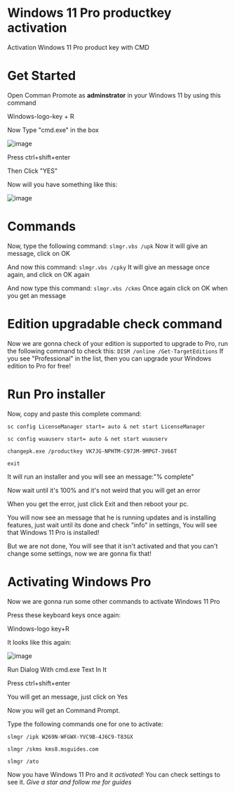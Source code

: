 # Windows 11 Pro productkey activation
Activation Windows 11 Pro product key with CMD
# Get Started
Open Comman Promote as **adminstrator** in your Windows 11 by using this command

Windows-logo-key + R      

Now Type "cmd.exe" in the box

![image](https://github.com/elfordanson/windows_11_pro_productkey_activation/assets/116512676/0483880c-43c7-4144-81d6-bc781906aca0) 

Press ctrl+shift+enter

Then Click "YES"

Now will you have something like this:

![image](https://github.com/elfordanson/windows_11_pro_productkey_activation/assets/116512676/e322f8ce-f447-4179-9a6d-afc2d301ae94)

# Commands

Now, type the following command: `slmgr.vbs /upk` Now it will give an message, click on OK

And now this command: `slmgr.vbs /cpky` It will give an message once again, and click on OK again

And now type this command: `slmgr.vbs /ckms` Once again click on OK when you get an message

# Edition upgradable check command

Now we are gonna check of your edition is supported to upgrade to Pro, run the following command to check this: `DISM /online /Get-TargetEditions` If you see "Professional" in the list, then you can upgrade your Windows edition to Pro for free!

# Run Pro installer

Now, copy and paste this complete command:

`sc config LicenseManager start= auto & net start LicenseManager`

`sc config wuauserv start= auto & net start wuauserv`

`changepk.exe /productkey VK7JG-NPHTM-C97JM-9MPGT-3V66T`

`exit`

It will run an installer and you will see an message:"% complete"

Now wait until it's 100% and it's not weird that you will get an error

When you get the error, just click Exit and then reboot your pc.

You will now see an message that he is running updates and is installing features, just wait until its done and check "info" in settings, You will see that Windows 11 Pro is installed!

But we are not done, You will see that it isn't activated and that you can't change some settings, now we are gonna fix that!

# Activating Windows Pro

Now we are gonna run some other commands to activate Windows 11 Pro

Press these keyboard keys once again:

Windows-logo key+R

It looks like this again:

![image](https://github.com/elfordanson/windows_11_pro_productkey_activation/assets/116512676/0483880c-43c7-4144-81d6-bc781906aca0) 

Run Dialog With cmd.exe Text In It

Press ctrl+shift+enter

You will get an message, just click on Yes

Now you will get an Command Prompt.

Type the following commands one for one to activate:

`slmgr /ipk W269N-WFGWX-YVC9B-4J6C9-T83GX`

`slmgr /skms kms8.msguides.com`

`slmgr /ato`

Now you have Windows 11 Pro and it *activated*! You can check settings to see it. 
*Give a star and follow me for guides*
